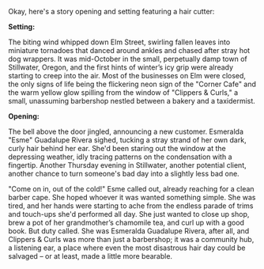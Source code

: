 Okay, here's a story opening and setting featuring a hair cutter:

**Setting:**

The biting wind whipped down Elm Street, swirling fallen leaves into miniature tornadoes that danced around ankles and chased after stray hot dog wrappers. It was mid-October in the small, perpetually damp town of Stillwater, Oregon, and the first hints of winter’s icy grip were already starting to creep into the air. Most of the businesses on Elm were closed, the only signs of life being the flickering neon sign of the "Corner Cafe" and the warm yellow glow spilling from the window of "Clippers & Curls," a small, unassuming barbershop nestled between a bakery and a taxidermist.

**Opening:**

The bell above the door jingled, announcing a new customer.  Esmeralda "Esme" Guadalupe Rivera sighed, tucking a stray strand of her own dark, curly hair behind her ear.  She'd been staring out the window at the depressing weather, idly tracing patterns on the condensation with a fingertip.  Another Thursday evening in Stillwater, another potential client, another chance to turn someone's bad day into a slightly less bad one.

"Come on in, out of the cold!" Esme called out, already reaching for a clean barber cape. She hoped whoever it was wanted something simple. She was tired, and her hands were starting to ache from the endless parade of trims and touch-ups she'd performed all day.  She just wanted to close up shop, brew a pot of her grandmother’s chamomile tea, and curl up with a good book. But duty called. She was Esmeralda Guadalupe Rivera, after all, and Clippers & Curls was more than just a barbershop; it was a community hub, a listening ear, a place where even the most disastrous hair day could be salvaged – or at least, made a little more bearable.
